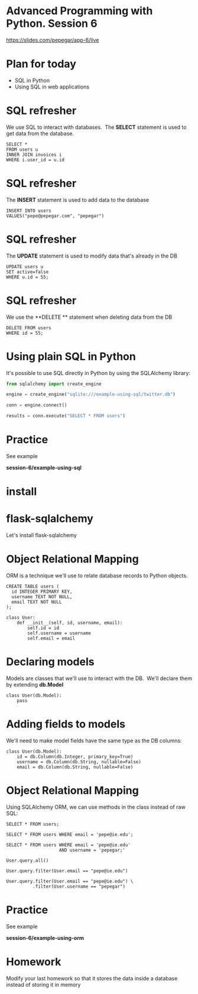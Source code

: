Advanced Programming with Python. Session 6
===========================================

https://slides.com/pepegar/app-6/live

Plan for today
==============

-   SQL in Python
-   Using SQL in web applications

SQL refresher
=============

We use SQL to interact with databases.  The **SELECT** statement is used
to get data from the database.

    SELECT *
    FROM users u
    INNER JOIN invoices i
    WHERE i.user_id = u.id

SQL refresher
=============

The **INSERT** statement is used to add data to the database

    INSERT INTO users
    VALUES("pepe@pepegar.com", "pepegar")

SQL refresher
=============

The **UPDATE** statement is used to modify data that\'s already in the
DB

    UPDATE users u
    SET active=false
    WHERE u.id = 55;

SQL refresher
=============

We use the **DELETE ** statement when deleting data from the DB

    DELETE FROM users
    WHERE id = 55;

Using plain SQL in Python
=========================

It\'s possible to use SQL directly in Python by using the SQLAlchemy
library:

```python
from sqlalchemy import create_engine

engine = create_engine("sqlite:///example-using-sql/twitter.db")

conn = engine.connect()

results = conn.execute("SELECT * FROM users")
```

Practice
========

See example

**session-6/example-using-sql**

install
=======

flask-sqlalchemy
================

Let\'s install flask-sqlalchemy

Object Relational Mapping
=========================

ORM is a technique we\'ll use to relate database records to Python
objects.

    CREATE TABLE users (
      id INTEGER PRIMARY KEY,
      username TEXT NOT NULL,
      email TEXT NOT NULL
    );

    class User:
        def __init__(self, id, username, email):
            self.id = id
            self.username = username
            self.email = email

Declaring models
================

Models are classes that we\'ll use to interact with the DB.  We\'ll
declare them by extending **db.Model**

    class User(db.Model):
        pass

Adding fields to models
=======================

We\'ll need to make model fields have the same type as the DB columns:

    class User(db.Model):
        id = db.Column(db.Integer, primary_key=True)
        username = db.Column(db.String, nullable=False)
        email = db.Column(db.String, nullable=False)

Object Relational Mapping
=========================

Using SQLAlchemy ORM, we can use methods in the class instead of raw
SQL:

    SELECT * FROM users;

    SELECT * FROM users WHERE email = 'pepe@ie.edu';

    SELECT * FROM users WHERE email = 'pepe@ie.edu'
                        AND username = 'pepegar;'

    User.query.all()

    User.query.filter(User.email == "pepe@ie.edu")

    User.query.filter(User.email == "pepe@ie.edu") \
              .filter(User.username == "pepegar")

Practice
========

See example

**session-6/example-using-orm**

Homework
========

Modify your last homework so that it stores the data inside a database
instead of storing it in memory

